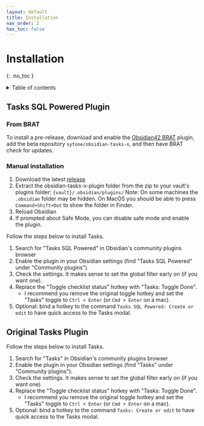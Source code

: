 ```yaml
---
layout: default
title: Installation
nav_order: 2
has_toc: false
---
```


# Installation

{: .no_toc }

<details markdown="block">
  <summary>
    Table of contents
  </summary>
  {: .text-delta }
1. TOC
{:toc}
</details>

## Tasks SQL Powered Plugin

### From BRAT

To install a pre-release, download and enable the [Obsidian42 BRAT](https://github.com/TfTHacker/obsidian42-brat) plugin, add the beta repository `sytone/obsidian-tasks-x`, and then have BRAT check for updates.

### Manual installation

1. Download the latest [release](https://github.com/sytone/obsidian-tasks-x/releases/latest)
2. Extract the obsidian-tasks-x-plugin folder from the zip to your vault's plugins folder: `{vault}/.obsidian/plugins/`
   Note: On some machines the `.obsidian` folder may be hidden. On MacOS you should be able to press `Command+Shift+Dot` to show the folder in Finder.
3. Reload Obsidian
4. If prompted about Safe Mode, you can disable safe mode and enable the plugin.

Follow the steps below to install Tasks.

1. Search for "Tasks SQL Powered" in Obsidian's community plugins browser
2. Enable the plugin in your Obsidian settings (find "Tasks SQL Powered" under "Community plugins").
3. Check the settings. It makes sense to set the global filter early on (if you want one).
4. Replace the "Toggle checklist status" hotkey with "Tasks: Toggle Done".
    - I recommend you remove the original toggle hotkey and set the "Tasks" toggle to `Ctrl + Enter` (or `Cmd + Enter` on a mac).
5. Optional: bind a hotkey to the command `Tasks SQL Powered: Create or edit` to have quick access to the Tasks modal.

## Original Tasks Plugin

Follow the steps below to install Tasks.

1. Search for "Tasks" in Obsidian's community plugins browser
2. Enable the plugin in your Obsidian settings (find "Tasks" under "Community plugins").
3. Check the settings. It makes sense to set the global filter early on (if you want one).
4. Replace the "Toggle checklist status" hotkey with "Tasks: Toggle Done".
    - I recommend you remove the original toggle hotkey and set the "Tasks" toggle to `Ctrl + Enter` (or `Cmd + Enter` on a mac).
5. Optional: bind a hotkey to the command `Tasks: Create or edit` to have quick access to the Tasks modal.
